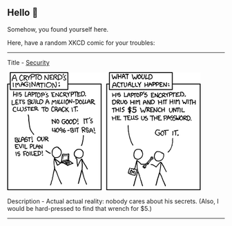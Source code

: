 ## Hello 👀

Somehow, you found yourself here.

Here, have a random XKCD comic for your troubles:

-----------------------------------

Title - [Security](https://xkcd.com/538)

![Security](./random_comic.png)

Description - Actual actual reality: nobody cares about his secrets.  (Also, I would be hard-pressed to find that wrench for $5.)

-----------------------------------